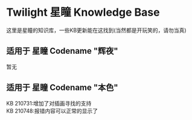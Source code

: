 # Twilight 星瞳 Knowledge Base  
这里是星瞳的知识库，一些KB更新能在这找到(当然都是开玩笑的，请勿当真)  
## 适用于 星瞳 Codename "辉夜"  
暂无  
## 适用于 星瞳 Codename "本色"  
KB 210731:增加了对插画寻找的支持  
KB 210748:报错内容可以正常的显示了

